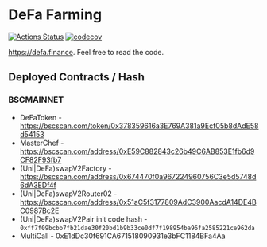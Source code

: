 # DeFa Farming

[![Actions Status](https://github.com/defaswap/defa-farm/workflows/CI/badge.svg)](https://github.com/defaswap/defa-farm/actions)
[![codecov](https://codecov.io/gh/defaswap/defa-farm/branch/main/graph/badge.svg?token=8067K78CP5)](https://codecov.io/gh/defaswap/defa-farm)

https://defa.finance. Feel free to read the code.

## Deployed Contracts / Hash

### BSCMAINNET

- DeFaToken - https://bscscan.com/token/0x378359616a3E769A381a9Ecf05b8dAdE58d54153
- MasterChef - https://bscscan.com/address/0xE59C882843c26b49C6AB853E1fb6d9CF82F93fb7
- (Uni|DeFa)swapV2Factory - https://bscscan.com/address/0x674470f0a967224960756C3e5d5748d6dA3EDf4f
- (Uni|DeFa)swapV2Router02 - https://bscscan.com/address/0x51aC5f3177809AdC3900AacdA14DE4BC0987Bc2E
- (Uni|DeFa)swapV2Pair init code hash - `0xff7f09bcbb7fb21dae30f20bd1b9b33ce0df7f198954ba96fa2585221ce962da`
- MultiCall - 0xE1dDc30f691CA671518090931e3bFC1184BFa4Aa
